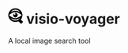 # <img src="static/assets/favicon.png" alt="Favicon" height="32"> visio-voyager

A local image search tool
